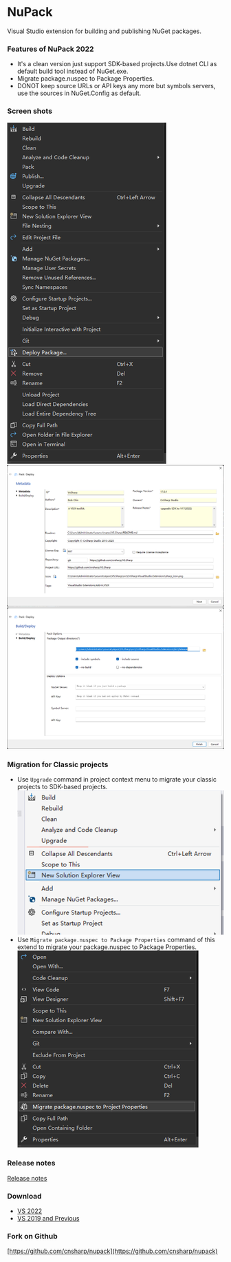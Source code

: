 # NuPack
Visual Studio extension for building and publishing NuGet packages.

### Features of NuPack 2022
* It's a clean version just support SDK-based projects.Use dotnet CLI as default build tool instead of NuGet.exe.
* Migrate package.nuspec to Package Properties.
* DONOT keep source URLs or API keys any more but symbols servers, use the sources in NuGet.Config as default.

### Screen shots
![Deploy context menu](https://raw.githubusercontent.com/cnsharp/nupack/master/screenshots/17.x/deploy_context_menu.png)
![Package metadata](https://raw.githubusercontent.com/cnsharp/nupack/master/screenshots/17.x/nuget_manifest.png)
![Pack options](https://raw.githubusercontent.com/cnsharp/nupack/master/screenshots/17.x/pack_push.png)

### Migration for Classic projects
* Use `Upgrade` command in project context menu to migrate your classic projects to SDK-based projects.
![Upgrade project](https://raw.githubusercontent.com/cnsharp/nupack/master/screenshots/17.x/upgrade_classic_projects.png)
* Use `Migrate package.nuspec to Package Properties` command of this extend to migrate your package.nuspec to Package Properties.
![Migrate .nuspec](https://raw.githubusercontent.com/cnsharp/nupack/master/screenshots/17.x/migrate_nuspec.png)

### Release notes

[Release notes](https://raw.githubusercontent.com/cnsharp/nupack/master/release_notes.txt)

### Download
* [VS 2022](https://marketplace.visualstudio.com/items?itemName=CnSharpStudio.NuPack2022)
* [VS 2019 and Previous](https://marketplace.visualstudio.com/items?itemName=CnSharpStudio.NuPack)

### Fork on Github
[https://github.com/cnsharp/nupack](https://github.com/cnsharp/nupack)
